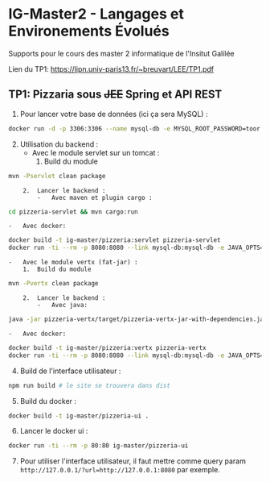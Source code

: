 # IG-Master2 - Langages et Environements Évolués

Supports pour le cours des master 2 informatique de l'Insitut Galilée

Lien du TP1: <https://lipn.univ-paris13.fr/~breuvart/LEE/TP1.pdf>

## TP1: Pizzaria sous ~~JEE~~ Spring et API REST

1.  Pour lancer votre base de données (ici ça sera MySQL) :

```sh
docker run -d -p 3306:3306 --name mysql-db -e MYSQL_ROOT_PASSWORD=toor -v $(pwd)/initdb:/docker-entrypoint-initdb.d/ mysql:8
```

2.  Utilisation du backend :
    -   Avec le module servlet sur un tomcat :
        1.  Build du module

```sh
mvn -Pservlet clean package
```

        2.  Lancer le backend :
            -   Avec maven et plugin cargo :

```sh
cd pizzeria-servlet && mvn cargo:run
```

    -   Avec docker:

```sh
docker build -t ig-master/pizzeria:servlet pizzeria-servlet
docker run -ti --rm -p 8080:8080 --link mysql-db:mysql-db -e JAVA_OPTS=-DdataSource.jdbcUrl=mysql://mysql-db:3306/pizzeria ig-master/pizzeria:servlet
```

    -   Avec le module vertx (fat-jar) :
        1.  Build du module

```sh
mvn -Pvertx clean package
```

        2.  Lancer le backend :
            -   Avec java:

```sh
java -jar pizzeria-vertx/target/pizzeria-vertx-jar-with-dependencies.jar 
```

    -   Avec docker:

```sh
docker build -t ig-master/pizzeria:vertx pizzeria-vertx
docker run -ti --rm -p 8080:8080 --link mysql-db:mysql-db -e JAVA_OPTS=-DdataSource.jdbcUrl=mysql://mysql-db:3306/pizzeria ig-master/pizzeria:vertx
```

4.  Build de l'interface utilisateur :

```sh
npm run build # le site se trouvera dans dist
```

5.  Build du docker :

```sh
docker build -t ig-master/pizzeria-ui .
```

6.  Lancer le docker ui :

```sh
docker run -ti --rm -p 80:80 ig-master/pizzeria-ui
```

7.  Pour utiliser l'interface utilisateur, il faut mettre comme query param `http://127.0.0.1/?url=http://127.0.0.1:8080` par exemple.
